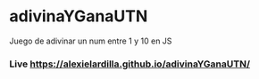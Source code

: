 # adivinaYGanaUTN
Juego de adivinar un num entre 1 y 10 en JS

### Live https://alexielardilla.github.io/adivinaYGanaUTN/
